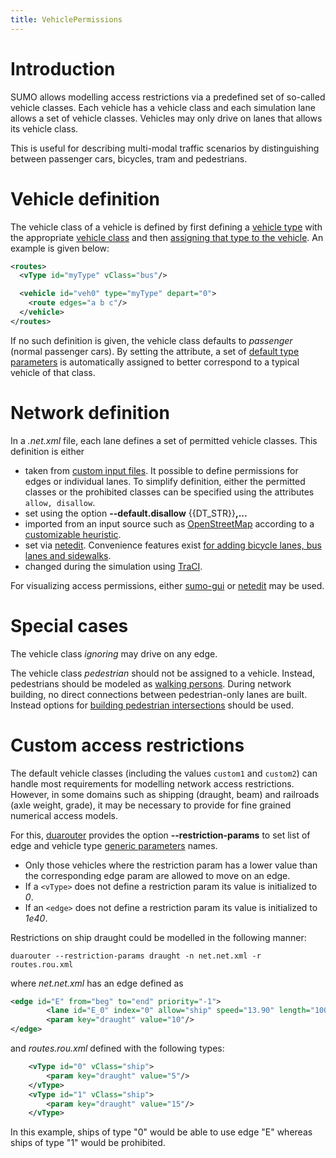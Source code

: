 ```yaml
---
title: VehiclePermissions
---
```


# Introduction

SUMO allows modelling access restrictions via a predefined set of
so-called vehicle classes. Each vehicle has a vehicle class and each
simulation lane allows a set of vehicle classes. Vehicles may only drive
on lanes that allows its vehicle class.

This is useful for describing multi-modal traffic scenarios by
distinguishing between passenger cars, bicycles, tram and pedestrians.

# Vehicle definition

The vehicle class of a vehicle is defined by first defining a [vehicle
type](../Definition_of_Vehicles,_Vehicle_Types,_and_Routes.md#vehicle_types)
with the appropriate [vehicle
class](../Definition_of_Vehicles,_Vehicle_Types,_and_Routes.md#abstract_vehicle_class)
and then [assigning that type to the
vehicle](../Definition_of_Vehicles,_Vehicle_Types,_and_Routes.md#vehicles_and_routes).
An example is given below:

```xml
<routes>
  <vType id="myType" vClass="bus"/>

  <vehicle id="veh0" type="myType" depart="0">
    <route edges="a b c"/>
  </vehicle>
</routes>
```

If no such definition is given, the vehicle class defaults to
*passenger* (normal passenger cars). By setting the  attribute, a set of
[default type parameters](../Vehicle_Type_Parameter_Defaults.md) is
automatically assigned to better correspond to a typical vehicle of that
class.

# Network definition

In a *.net.xml* file, each lane defines a set of permitted vehicle
classes. This definition is either

- taken from [custom input
  files](../Networks/PlainXML.md#edge_descriptions).
  It possible to define permissions for edges or individual lanes. To
  simplify definition, either the permitted classes or the prohibited
  classes can be specified using the attributes `allow, disallow`.
- set using the option **--default.disallow** {{DT_STR}}**,...**
- imported from an input source such as
  [OpenStreetMap](../Networks/Import/OpenStreetMap.md) according
  to a [customizable
  heuristic](../Networks/Import/OpenStreetMap.md#recommended_typemaps).
- set via [netedit](../Netedit/editModesCommon.md#inspect). Convenience
  features exist [for adding bicycle lanes, bus lanes and
  sidewalks](../Netedit/neteditPopupFunctions.md#restricted_lanes).
- changed during the simulation using [TraCI](../TraCI/Change_Lane_State.md).

For visualizing access permissions, either
[sumo-gui](../sumo-gui.md#road_access_permissions) or
[netedit](../Netedit/neteditUsageExamples.md#correcting_road_access_permissions) may be
used.

# Special cases

The vehicle class *ignoring* may drive on any edge.

The vehicle class *pedestrian* should not be assigned to a vehicle.
Instead, pedestrians should be modeled as [walking
persons](../Simulation/Pedestrians.md). During network building, no
direct connections between pedestrian-only lanes are built. Instead
options for [building pedestrian
intersections](../Simulation/Pedestrians.md#building_a_network_for_pedestrian_simulation)
should be used.

# Custom access restrictions

The default vehicle classes (including the values `custom1` and `custom2`) can handle most requirements for modelling network access restrictions.
However, in some domains such as shipping (draught, beam) and railroads (axle weight, grade), it may be necessary to provide for fine grained numerical access models.

For this, [duarouter](../duarouter.md) provides the option **--restriction-params** to set list of edge and vehicle type [generic parameters](GenericParameters.md) names.

- Only those vehicles where the restriction param has a lower value than the corresponding edge param are allowed to move on an edge.
- If a `<vType>` does not define a restriction param its value is initialized to *0*.
- If an `<edge>` does not define a restriction param its value is initialized to *1e40*.

Restrictions on ship draught could be modelled in the following manner:

`duarouter --restriction-params draught -n net.net.xml -r routes.rou.xml`

where *net.net.xml* has an edge defined as

```xml
<edge id="E" from="beg" to="end" priority="-1">
        <lane id="E_0" index="0" allow="ship" speed="13.90" length="100"/>
        <param key="draught" value="10"/>
</edge>
```

and *routes.rou.xml* defined with the following types:

```xml
    <vType id="0" vClass="ship">
        <param key="draught" value="5"/>
    </vType>
    <vType id="1" vClass="ship">
        <param key="draught" value="15"/>
    </vType>
```

In this example, ships of type "0" would be able to use edge "E" whereas ships of type "1" would be prohibited.
